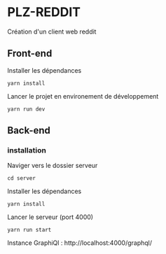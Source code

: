# PLZ-REDDIT

Création d'un client web reddit

## Front-end

Installer les dépendances

`yarn install`

Lancer le projet en environement de développement

`yarn run dev`

## Back-end

### installation

Naviger vers le dossier serveur

`cd server`

Installer les dépendances

`yarn install`

Lancer le serveur (port 4000)

`yarn run start`

Instance GraphiQl : http://localhost:4000/graphql/
